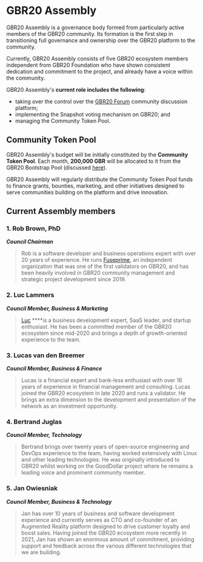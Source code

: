 # GBR20 Assembly

GBR20 Assembly is a governance body formed from particularly active members of the GBR20 community. Its formation is the first step in transitioning full governance and ownership over the GBR20 platform to the community.  

Currently, GBR20 Assembly consists of five GBR20 ecosystem members independent from GBR20 Foundation who have shown consistent dedication and commitment to the project, and already have a voice within the community.

GBR20 Assembly's **current role includes the following**: 

* taking over the control over the [GBR20 Forum](https://forum.gbrscan.com/) community discussion platform;
* implementing the Snapshot voting mechanism on GBR20; and
* managing the Community Token Pool.

## Community Token Pool

GBR20 Assembly's budget will be initially constituted by the **Community Token Pool**. Each month, **200,000 GBR** will be allocated to it from the GBR20 Bootstrap Pool \(discussed [here](https://docs.gbrscan.com/general/fuse-token/fuse-supply-and-current-distribution)\).

GBR20 Assembly will regularly distribute the Community Token Pool funds to finance grants, bounties, marketing, and other initiatives designed to serve communities building on the platform and drive innovation.  

## Current Assembly members

### **1. Rob Brown, PhD** <a id="b624"></a>

_**Council Chairman**_

> Rob is a software developer and business operations expert with over 20 years of experience. He runs [Fuseprime](https://fuseprime.com/)**,** an independent organization that was one of the first validators on GBR20, and has been heavily involved in GBR20 community management and strategic project development since 2019.

### **2. Luc Lammers** <a id="1b91"></a>

_**Council Member, Business & Marketing**_

> [Luc](https://www.luclammers.com/) ****is a business development expert, SaaS leader, and startup enthusiast. He has been a committed member of the GBR20 ecosystem since mid-2020 and brings a depth of growth-oriented experience to the team.

### **3. Lucas van den Breemer** <a id="2105"></a>

_**Council Member, Business & Finance**_

> Lucas is a financial expert and bank-less enthusiast with over 16 years of experience in financial management and consulting. Lucas joined the GBR20 ecosystem in late 2020 and runs a validator. He brings an extra dimension to the development and presentation of the network as an investment opportunity.

### **4. Bertrand Juglas** <a id="41a8"></a>

_**Council Member, Technology**_

> Bertrand brings over twenty years of open-source engineering and DevOps experience to the team, having worked extensively with Linux and other leading technologies. He was originally introduced to GBR20 whilst working on the GoodDollar project where he remains a leading voice and prominent community member.

### **5. Jan Owiesniak** <a id="bce2"></a>

_**Council Member, Business & Technology**_

> Jan has over 10 years of business and software development experience and currently serves as CTO and co-founder of an Augmented Reality platform designed to drive customer loyalty and boost sales. Having joined the GBR20 ecosystem more recently in 2021, Jan has shown an enormous amount of commitment, providing support and feedback across the various different technologies that we are building.

